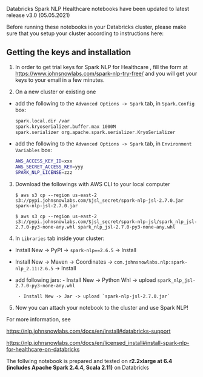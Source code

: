 Databricks Spark NLP Healthcare notebooks have been updated to latest release v3.0 (05.05.2021)

Before running these notebooks in your Databricks cluster, please make sure that you setup your cluster according to instructions here:

## Getting the keys and installation

1. In order to get trial keys for Spark NLP for Healthcare
, fill the form at https://www.johnsnowlabs.com/spark-nlp-try-free/ and you will get your keys to your email in a few minutes.

2. On a new cluster or existing one

  - add the following to the `Advanced Options -> Spark` tab, in `Spark.Config` box:

    ```bash
    spark.local.dir /var
    spark.kryoserializer.buffer.max 1000M
    spark.serializer org.apache.spark.serializer.KryoSerializer
    ```
  - add the following to the `Advanced Options -> Spark` tab, in `Environment Variables` box:

    ```bash
    AWS_ACCESS_KEY_ID=xxx
    AWS_SECRET_ACCESS_KEY=yyy
    SPARK_NLP_LICENSE=zzz
    ```

3. Download the followings with AWS CLI to your local computer

    `$ aws s3 cp --region us-east-2 s3://pypi.johnsnowlabs.com/$jsl_secret/spark-nlp-jsl-2.7.0.jar spark-nlp-jsl-2.7.0.jar`

    `$ aws s3 cp --region us-east-2 s3://pypi.johnsnowlabs.com/$jsl_secret/spark-nlp-jsl/spark_nlp_jsl-2.7.0-py3-none-any.whl spark_nlp_jsl-2.7.0-py3-none-any.whl`

4. In `Libraries` tab inside your cluster:

 - Install New -> PyPI -> `spark-nlp==2.6.5` -> Install
 - Install New -> Maven -> Coordinates -> `com.johnsnowlabs.nlp:spark-nlp_2.11:2.6.5` -> Install

 - add following jars:
        - Install New -> Python Whl -> upload `spark_nlp_jsl-2.7.0-py3-none-any.whl`

        - Install New -> Jar -> upload `spark-nlp-jsl-2.7.0.jar`

5. Now you can attach your notebook to the cluster and use Spark NLP!

For more information, see 

  https://nlp.johnsnowlabs.com/docs/en/install#databricks-support

  https://nlp.johnsnowlabs.com/docs/en/licensed_install#install-spark-nlp-for-healthcare-on-databricks
  
The follwing notebook is prepared and tested on **r2.2xlarge at 6.4 (includes Apache Spark 2.4.4, Scala 2.11)** on Databricks